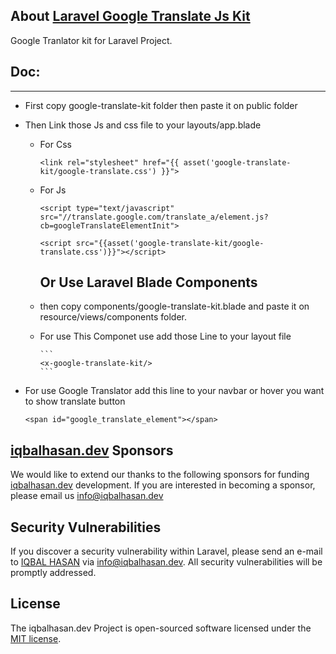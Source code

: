 ## About <a href="javascript:void();" target="_blank">Laravel Google Translate Js Kit</a>

Google Tranlator kit for Laravel Project.

## Doc:

<hr/>

- First copy google-translate-kit folder then paste it on public folder

- Then Link those Js and css file to your layouts/app.blade

  - For Css
    ```
    <link rel="stylesheet" href="{{ asset('google-translate-kit/google-translate.css') }}">
    ```
  - For Js

    ```
    <script type="text/javascript" src="//translate.google.com/translate_a/element.js?cb=googleTranslateElementInit">

    <script src="{{asset('google-translate-kit/google-translate.css')}}"></script>
    ```

    </hr>

    ## Or Use Laravel Blade Components

   - then copy components/google-translate-kit.blade and paste it on resource/views/components folder.

   - For use This Componet use add those Line to your layout file

         ```
         <x-google-translate-kit/>
         ```

- For use Google Translator add this line to your navbar or hover you want to show translate button

  ```
  <span id="google_translate_element"></span>
  ```

## <a href="https://iqbalhasan.dev" target="_blank">iqbalhasan.dev</a> Sponsors

We would like to extend our thanks to the following sponsors for funding <a href="https://iqbalhasan.dev" target="_blank">iqbalhasan.dev</a> development. If you are interested in becoming a sponsor, please email us <a href="mailto:info@iqbalhasan.dev">info@iqbalhasan.dev</a>

## Security Vulnerabilities

If you discover a security vulnerability within Laravel, please send an e-mail to <a href="https://iqbalhasan.dev" target="_blank">IQBAL HASAN</a> via [info@iqbalhasan.dev](mailto:info@iqbalhasan.dev). All security vulnerabilities will be promptly addressed.

## License

The iqbalhasan.dev Project is open-sourced software licensed under the [MIT license](https://opensource.org/licenses/MIT).
